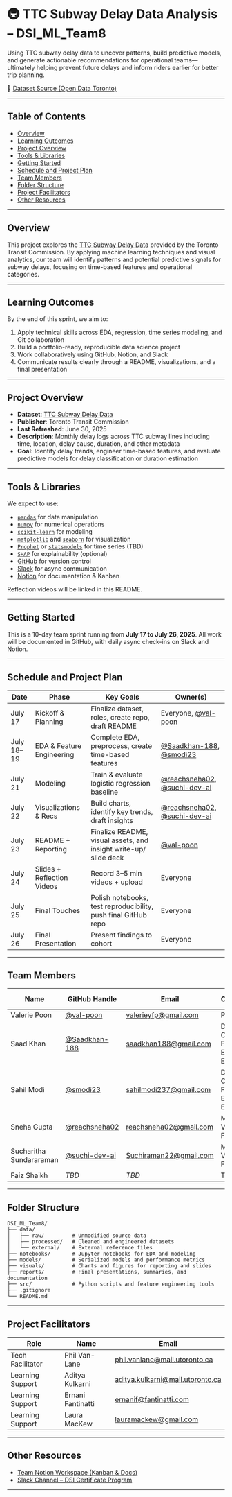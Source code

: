 # 🚇 TTC Subway Delay Data Analysis – DSI_ML_Team8

Using TTC subway delay data to uncover patterns, build predictive models, and generate actionable recommendations for operational teams—ultimately helping prevent future delays and inform riders earlier for better trip planning.

📁 [Dataset Source (Open Data Toronto)](https://open.toronto.ca/dataset/ttc-subway-delay-data/)

---

## Table of Contents

- [Overview](#overview)
- [Learning Outcomes](#learning-outcomes)
- [Project Overview](#project-overview)
- [Tools & Libraries](#tools--libraries)
- [Getting Started](#getting-started)
- [Schedule and Project Plan](#schedule-and-project-plan)
- [Team Members](#team-members)
- [Folder Structure](#folder-structure)
- [Project Facilitators](#project-facilitators)
- [Other Resources](#other-resources)

---

## Overview

This project explores the [TTC Subway Delay Data](https://open.toronto.ca/dataset/ttc-subway-delay-data/) provided by the Toronto Transit Commission. By applying machine learning techniques and visual analytics, our team will identify patterns and potential predictive signals for subway delays, focusing on time-based features and operational categories.

---

## Learning Outcomes

By the end of this sprint, we aim to:

1. Apply technical skills across EDA, regression, time series modeling, and Git collaboration  
2. Build a portfolio-ready, reproducible data science project  
3. Work collaboratively using GitHub, Notion, and Slack  
4. Communicate results clearly through a README, visualizations, and a final presentation

---

## Project Overview

- **Dataset**: [TTC Subway Delay Data](https://open.toronto.ca/dataset/ttc-subway-delay-data/)
- **Publisher**: Toronto Transit Commission  
- **Last Refreshed**: June 30, 2025  
- **Description**: Monthly delay logs across TTC subway lines including time, location, delay cause, duration, and other metadata  
- **Goal**: Identify delay trends, engineer time-based features, and evaluate predictive models for delay classification or duration estimation

---

## Tools & Libraries

We expect to use:

- [`pandas`](https://pandas.pydata.org/) for data manipulation  
- [`numpy`](https://numpy.org/) for numerical operations  
- [`scikit-learn`](https://scikit-learn.org/) for modeling  
- [`matplotlib`](https://matplotlib.org/) and [`seaborn`](https://seaborn.pydata.org/) for visualization  
- [`Prophet`](https://facebook.github.io/prophet/) or [`statsmodels`](https://www.statsmodels.org/stable/index.html) for time series (TBD)  
- [`SHAP`](https://shap.readthedocs.io/en/latest/) for explainability (optional)  
- [GitHub](https://github.com/) for version control  
- [Slack](https://slack.com/) for async communication  
- [Notion](https://www.notion.so/DSI-ML-Team-8-233898e03e6b80b5af9cd0be21df8599) for documentation & Kanban  

Reflection videos will be linked in this README.

---

## Getting Started

This is a 10-day team sprint running from **July 17 to July 26, 2025**. All work will be documented in GitHub, with daily async check-ins on Slack and Notion.

---

## Schedule and Project Plan

| Date       | Phase                   | Key Goals                                                       | Owner(s)                                                                                                                                   |
|------------|-------------------------|------------------------------------------------------------------|--------------------------------------------------------------------------------------------------------------------------------------------|
| July 17    | Kickoff & Planning      | Finalize dataset, roles, create repo, draft README               | Everyone, [@val-poon](https://github.com/val-poon)                                                                                   |
| July 18–19 | EDA & Feature Engineering | Complete EDA, preprocess, create time-based features             | [@Saadkhan-188](https://github.com/Saadkhan-188), [@smodi23](https://github.com/smodi23)                                                   |
| July 21    | Modeling                | Train & evaluate logistic regression baseline                    | [@reachsneha02](https://github.com/reachsneha02), [@suchi-dev-ai](https://github.com/suchi-dev-ai)                                        |
| July 22    | Visualizations & Recs  | Build charts, identify key trends, draft insights                | [@reachsneha02](https://github.com/reachsneha02), [@suchi-dev-ai](https://github.com/suchi-dev-ai)                                        |
| July 23    | README + Reporting     | Finalize README, visual assets, and insight write-up/ slide deck             | [@val-poon](https://github.com/val-poon)                                                                                            |
| July 24    | Slides + Reflection Videos | Record 3–5 min videos + upload             | Everyone                                                                                                                                   |
| July 25    | Final Touches          | Polish notebooks, test reproducibility, push final GitHub repo   | Everyone                                                                                                                                   |
| July 26    | Final Presentation     | Present findings to cohort                                       | Everyone                                                                                                                                   |



---

## Team Members

| Name                    | GitHub Handle     | Email                        | Contributions	               | Reflection Video |
|-------------------------|------------------|------------------------------|--------------------|------------------|
| Valerie Poon            | [@val-poon](https://github.com/val-poon)         | valerieyfp@gmail.com         | PM, Reporting      | _TBD_            |
| Saad Khan               | [@Saadkhan-188](https://github.com/Saadkhan-188)     | saadkhan188@gmail.com        | Data Cleaning, Feature Engineering, EDA	            | _TBD_            |
| Sahil Modi              | [@smodi23](https://github.com/smodi23)     | sahilmodi237@gmail.com       | Data Cleaning, Feature Engineering, EDA	            | _TBD_            |
| Sneha Gupta             | [@reachsneha02](https://github.com/reachsneha02)   | reachsneha02@gmail.com       | Modeling, Visualizations, Final Report	           | _TBD_            |
| Sucharitha Sundararaman| [@suchi-dev-ai](https://github.com/suchi-dev-ai)     | Suchiraman22@gmail.com       | Modeling, Visualizations, Final Report	           | _TBD_            |
| Faiz Shaikh             | _TBD_             | _TBD_                        | TBD (away)         | _TBD_            |

---

## Folder Structure

```
DSI_ML_Team8/
├── data/
│   ├── raw/         # Unmodified source data
│   ├── processed/   # Cleaned and engineered datasets
│   └── external/    # External reference files
├── notebooks/       # Jupyter notebooks for EDA and modeling
├── models/          # Serialized models and performance metrics
├── visuals/         # Charts and figures for reporting and slides
├── reports/         # Final presentations, summaries, and documentation
├── src/             # Python scripts and feature engineering tools
├── .gitignore
└── README.md
```


---

## Project Facilitators

| Role                 | Name              | Email                              |
|----------------------|-------------------|-------------------------------------|
| Tech Facilitator     | Phil Van-Lane     | phil.vanlane@mail.utoronto.ca      |
| Learning Support     | Aditya Kulkarni   | aditya.kulkarni@mail.utoronto.ca   |
| Learning Support     | Ernani Fantinatti | ernanif@fantinatti.com             |
| Learning Support     | Laura MacKew      | lauramackew@gmail.com              |

---

## Other Resources

- [Team Notion Workspace (Kanban & Docs)](https://www.notion.so/DSI-ML-Team-8-233898e03e6b80b5af9cd0be21df8599)
- [Slack Channel – DSI Certificate Program](https://uoft-dsi-certificates.slack.com/archives/C096UPGDKA4)

---

